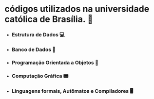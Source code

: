 # códigos utilizados na universidade católica de Brasília.  :school:

* ### Estrutura de Dados :computer:

* ### Banco de Dados :notebook:

* ### Programação Orientada a Objetos :book:

* ### Computação Gráfica  :pager:

* ### Linguagens formais, Autômatos e Compiladores :desktop_computer:

  

  